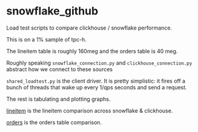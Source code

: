 # snowflake_github

Load test scripts to compare clickhouse / snowflake performance.

This is on a 1% sample of tpc-h.

The lineitem table is roughly 160meg and the orders table is 40 meg.

Roughly speaking `snowflake_connection.py` and `clickhouse_connection.py` abstract how we connect to these sources

`shared_loadtest.py` is the client driver. It is pretty simplistic: it fires off a bunch of threads that wake up every 1/qps seconds and send a request. 

The rest is tabulating and plotting graphs.

[lineitem](https://github.com/ramaswamy11703/snowflake_github/edit/main/loatest_comparison_lineitem.png) is the lineitem comparison across snowflake & clickhouse.

[orders](https://github.com/ramaswamy11703/snowflake_github/edit/main/loatest_comparison_orders.png) is the orders table comparison.


